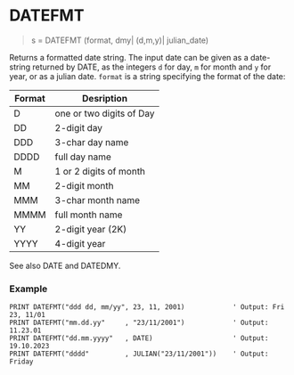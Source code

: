 # DATEFMT

> s = DATEFMT (format, dmy| (d,m,y)| julian_date)

Returns a formatted date string. The input date can be given as a date-string returned by DATE, as the integers `d` for day, `m` for month and `y` for year, or as a julian date. `format` is a string specifying the format of the date: 

| Format | Desription               |
|--------| -------------------------|
|D       | one or two digits of Day |
|DD      | 2-digit day              |
|DDD     | 3-char day name          |
|DDDD    | full day name            |
|M       | 1 or 2 digits of month   |
|MM      | 2-digit month            |
|MMM     | 3-char month name        |
|MMMM    | full month name          |
|YY      | 2-digit year (2K)        |
|YYYY    | 4-digit year             |

See also DATE and DATEDMY.

### Example

```
PRINT DATEFMT("ddd dd, mm/yy", 23, 11, 2001)            ' Output: Fri 23, 11/01
PRINT DATEFMT("mm.dd.yy"     , "23/11/2001")            ' Output: 11.23.01
PRINT DATEFMT("dd.mm.yyyy"   , DATE)                    ' Output: 19.10.2023
PRINT DATEFMT("dddd"         , JULIAN("23/11/2001"))    ' Output: Friday
```

